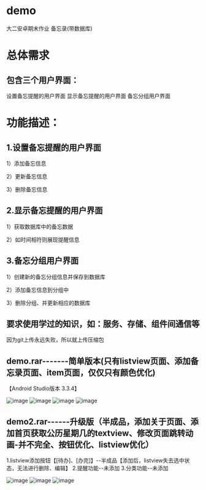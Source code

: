 # demo
大二安卓期末作业   备忘录(带数据库)
# 总体需求
## 包含三个用户界面：
设置备忘提醒的用户界面
显示备忘提醒的用户界面
备忘分组用户界面

# 功能描述：
## 1.设置备忘提醒的用户界面
1）添加备忘信息

2）更新备忘信息

3）删除备忘信息

## 2.显示备忘提醒的用户界面
1）获取数据库中的备忘数据

2）如时间相符则展现提醒信息

## 3.备忘分组用户界面
1）创建新的备忘分组信息并保存到数据库

2）添加备忘信息到分组中

3）删除分组、并更新相应的数据库

## 要求使用学过的知识，如：服务、存储、组件间通信等
因为git上传永远失败，所以就上传压缩包


## demo.rar-------简单版本(只有listview页面、添加备忘录页面、item页面，仅仅只有颜色优化)
【Android Studio版本 3.3.4】

![image](https://github.com/ACG-Q/demo/blob/master/img/1.png)
![image](https://github.com/ACG-Q/demo/blob/master/img/2.png)
![image](https://github.com/ACG-Q/demo/blob/master/img/3.png)
![image](https://github.com/ACG-Q/demo/blob/master/img/4.png)
## demo2.rar------升级版（半成品，添加关于页面、添加首页获取公历星期几的textview、修改页面跳转动画-并不完全、按钮优化、listview优化）
1.listview添加按钮【[待办]、[办完]】--半成品【添加后，listview失去选中状态，无法进行删除、编辑】
2.提醒功能--未添加
3.分类功能--未添加

![image](https://github.com/ACG-Q/demo/blob/master/img/5.png)
![image](https://github.com/ACG-Q/demo/blob/master/img/6.png)
![image](https://github.com/ACG-Q/demo/blob/master/img/7.png)

